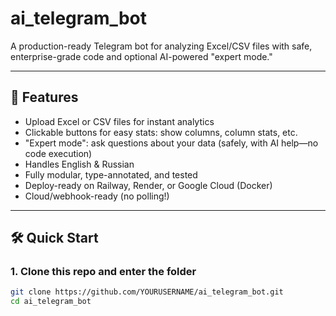 # ai_telegram_bot

A production-ready Telegram bot for analyzing Excel/CSV files with safe, enterprise-grade code and optional AI-powered "expert mode."

---

## 🚀 Features

- Upload Excel or CSV files for instant analytics
- Clickable buttons for easy stats: show columns, column stats, etc.
- "Expert mode": ask questions about your data (safely, with AI help—no code execution)
- Handles English & Russian
- Fully modular, type-annotated, and tested
- Deploy-ready on Railway, Render, or Google Cloud (Docker)
- Cloud/webhook-ready (no polling!)

---

## 🛠️ Quick Start

### 1. **Clone this repo and enter the folder**
```bash
git clone https://github.com/YOURUSERNAME/ai_telegram_bot.git
cd ai_telegram_bot

